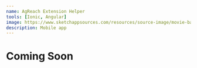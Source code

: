 ```yaml
---
name: AgReach Extension Helper
tools: [Ionic, Angular]
image: https://www.sketchappsources.com/resources/source-image/movie-badges-jurajjurik.png
description: Mobile app
---
```


# Coming Soon